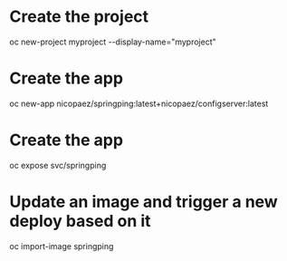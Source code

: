 # Create the project
oc new-project myproject --display-name="myproject"

# Create the app
oc new-app nicopaez/springping:latest+nicopaez/configserver:latest

# Create the app
oc expose svc/springping

# Update an image and trigger a new deploy based on it
oc import-image springping